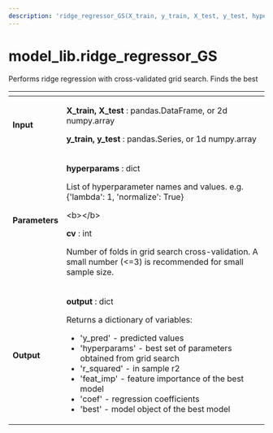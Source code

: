 ```yaml
---
description: 'ridge_regressor_GS(X_train, y_train, X_test, y_test, hyperparams={}, cv=3)'
---
```


# model\_lib.ridge\_regressor\_GS

Performs ridge regression with cross-validated grid search. Finds the best 

<table>
  <thead>
    <tr>
      <th style="text-align:left"></th>
      <th style="text-align:left"></th>
    </tr>
  </thead>
  <tbody>
    <tr>
      <td style="text-align:left"><b>Input</b>
      </td>
      <td style="text-align:left">
        <p><b>X_train, X_test </b>: pandas.DataFrame, or 2d numpy.array</p>
        <p></p>
        <p><b>y_train, y_test </b>: pandas.Series, or 1d numpy.array</p>
      </td>
    </tr>
    <tr>
      <td style="text-align:left"><b>Parameters</b>
      </td>
      <td style="text-align:left">
        <p><b>hyperparams </b>: dict</p>
        <p>List of hyperparameter names and values. e.g. {&apos;lambda&apos;: 1,
          &apos;normalize&apos;: True}</p>
        <p>&lt;b&gt;&lt;/b&gt;</p>
        <p><b>cv </b>: int</p>
        <p>Number of folds in grid search cross-validation. A small number (&lt;=3)
          is recommended for small sample size.</p>
      </td>
    </tr>
    <tr>
      <td style="text-align:left"><b>Output</b>
      </td>
      <td style="text-align:left">
        <p><b>output </b>: dict</p>
        <p>Returns a dictionary of variables:</p>
        <ul>
          <li>&apos;y_pred&apos; - predicted values</li>
          <li>&apos;hyperparams&apos; - best set of parameters obtained from grid search</li>
          <li>&apos;r_squared&apos; - in sample r2</li>
          <li>&apos;feat_imp&apos; - feature importance of the best model</li>
          <li>&apos;coef&apos; - regression coefficients</li>
          <li>&apos;best&apos; - model object of the best model</li>
        </ul>
      </td>
    </tr>
  </tbody>
</table>

